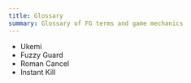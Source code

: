 ```yaml
---
title: Glossary
summary: Glossary of FG terms and game mechanics
---
```

* Ukemi
* Fuzzy Guard
* Roman Cancel
* Instant Kill
